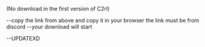 (No download in the first version of C2rl)


--copy the link from above and copy it in your browser the link must be from discord
--your download will start



--UPDATEXD
